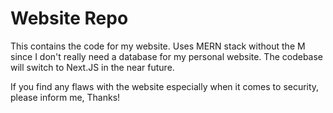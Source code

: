 # Website Repo

This contains the code for my website. Uses MERN stack without the M since I don't really need a database for my personal website. The codebase will switch to Next.JS in the near future.

If you find any flaws with the website especially when it comes to security, please inform me, Thanks!
